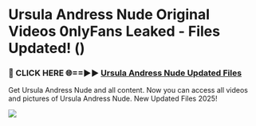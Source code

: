 # Ursula Andress Nude Original Videos 0nlyFans Leaked - Files Updated! ()

<h3>🔴 CLICK HERE 🌐==►► <a href="https://tinyurl.com/2p9ay9w9" rel="nofollow">Ursula Andress Nude Updated Files</a></h3>

Get Ursula Andress Nude and all content. Now you can access all videos and pictures of Ursula Andress Nude. New Updated Files 2025!

[![](https://i.imgur.com/KQgVmj3.gif)](https://tinyurl.com/2p9ay9w9)
